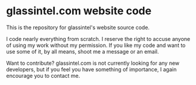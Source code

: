 # glassintel.com website code
This is the repository for glassintel's website source code.

I code nearly everything from scratch. I reserve the right to accuse anyone of using my work without my permission. If you like my code and want to use some of it, by all means, shoot me a message or an email.

Want to contribute? glassintel.com is not currently looking for any new developers, but if you feel you have something of importance, I again encourage you to contact me.
